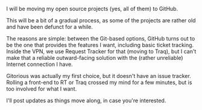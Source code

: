 I will be moving my open source projects (yes, all of them) to GitHub.

<!--more-->

This will be a bit of a gradual process, as some of the projects are rather old and have been defunct for a while.

The reasons are simple: between the Git-based options, GitHub turns out to be the one that provides the features I want, including basic ticket tracking. Inside the VPN, we use Request Tracker for that (moving to Traq), but I can't make that a reliable outward-facing solution with the (rather unreliable) Internet connection I have.

Gitorious was actually my first choice, but it doesn't have an issue tracker. Rolling a front-end to RT or Traq crossed my mind for a few minutes, but is too involved for what I want.

I'll post updates as things move along, in case you're interested.